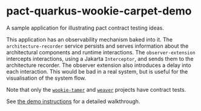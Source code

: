# pact-quarkus-wookie-carpet-demo
A sample application for illustrating pact contract testing ideas.

This application has an observability mechanism baked into it. 
The `architecture-recorder` service persists and serves information about the architectural components and runtime interactions. 
The `observer-extension` intercepts interactions, using a Jakarta `Interceptor`, and sends them to the architecture recorder. The observer extension also introduces a delay into each interaction. This would be bad in a real system, but is useful for the visualisation of the system flow.

[//]: # (![the flow of the application]&#40;images/app-flow.png&#41;)

Note that only the [`wookie-tamer`](wookie-tamer) and [`weaver`](weaver) projects have contract tests. 

See [the demo instructions](./demo-script.md) for a detailed walkthrough.
